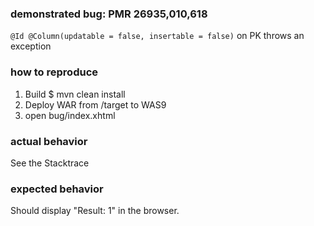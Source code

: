 ### demonstrated bug: PMR 26935,010,618

`@Id @Column(updatable = false, insertable = false)` on PK throws an exception

### how to reproduce

1. Build $ mvn clean install
2. Deploy WAR from /target to WAS9
3. open bug/index.xhtml

### actual behavior

See the Stacktrace

### expected behavior

Should display "Result: 1" in the browser.
